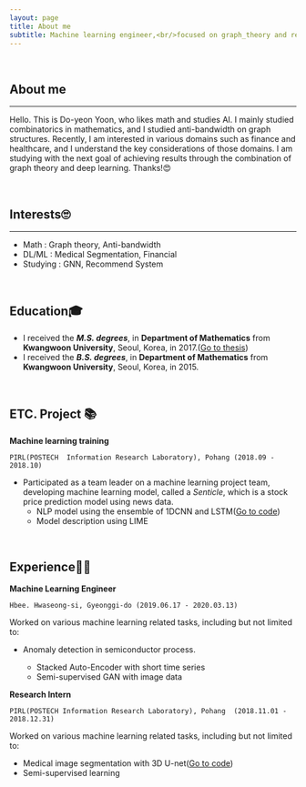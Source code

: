```yaml
---
layout: page
title: About me
subtitle: Machine learning engineer,<br/>focused on graph_theory and recommendation_system 
---
```

<br/>

## About me
---

Hello. This is Do-yeon Yoon, who likes math and studies AI. I mainly studied combinatorics in mathematics, and I studied anti-bandwidth on graph structures. Recently, I am interested in various domains such as finance and healthcare, and I understand the key considerations of those domains. I am studying with the next goal of achieving results through the combination of graph theory and deep learning.
Thanks!&#128525;

<br/>

## Interests🙄
---
- Math : Graph theory, Anti-bandwidth
- DL/ML : Medical Segmentation, Financial
- Studying : GNN, Recommend System

<br/>

## Education🎓

- I received the ***M.S. degrees***, in **Department of Mathematics** from **Kwangwoon University**, Seoul, Korea, in 2017.([Go to thesis](http://www.riss.kr/link?id=T14494628))
- I received the ***B.S. degrees***, in **Department of Mathematics** from **Kwangwoon University**, Seoul, Korea, in 2015.

<br/>

## ETC. Project 📚

**Machine learning training** 

`PIRL(POSTECH  Information Research Laboratory), Pohang (2018.09 - 2018.10)`

- Participated as a team leader on a machine learning project team, developing machine learning model, called a *Senticle*, which is a stock price prediction model using news data.
    - NLP model using the ensemble of 1DCNN and LSTM([Go to code](https://www.github.com/ydy8989/senticle-proj))
    - Model description using LIME

<br/>

## Experience👨‍💻

**Machine Learning Engineer** 

`Hbee. Hwaseong-si, Gyeonggi-do (2019.06.17 - 2020.03.13)`

Worked on various machine learning related tasks, including but not limited to:

- Anomaly detection in semiconductor process. 

  - Stacked Auto-Encoder with short time series
  - Semi-supervised GAN with image data

  

**Research Intern** 

`PIRL(POSTECH Information Research Laboratory), Pohang  (2018.11.01 - 2018.12.31)`

Worked on various machine learning related tasks, including but not limited to:

- Medical image segmentation with 3D U-net([Go to code](https://www.github.com/ydy8989/Cardiac_Segmentation))
- Semi-supervised learning

<br/>

